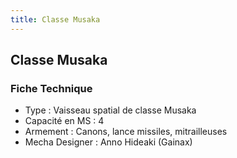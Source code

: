 ```yaml
---
title: Classe Musaka
---
```


Classe Musaka
-------------





### Fiche Technique


* Type : Vaisseau spatial de classe Musaka
* Capacité en MS : 4
* Armement : Canons, lance missiles, mitrailleuses
* Mecha Designer : Anno Hideaki (Gainax)
